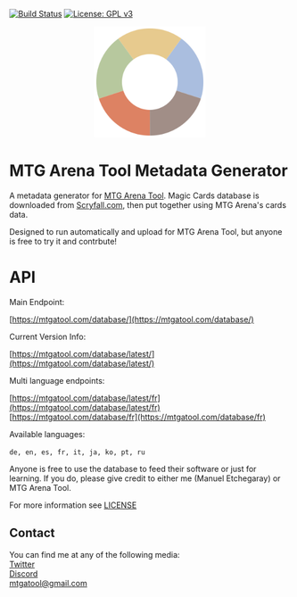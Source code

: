 [![Build Status](https://travis-ci.org/Manuel-777/MTG-Arena-Tool-Metadata.svg?branch=master)](https://travis-ci.org/Manuel-777/MTG-Arena-Tool-Metadata)
[![License: GPL v3](https://img.shields.io/badge/License-GPLv3-blue.svg)](https://www.gnu.org/licenses/gpl-3.0)

<p align="center">
  <img width="200" height="200" src="https://github.com/Manuel-777/MTG-Arena-Tool-Metadata/raw/master/icon.png"><br>
  <b><h1>MTG Arena Tool Metadata Generator</h1></b>
</p>

A metadata generator for [MTG Arena Tool](https://github.com/Manuel-777/MTG-Arena-Tool).
Magic Cards database is downloaded from [Scryfall.com](http://scryfall.com), then put together using MTG Arena's cards data.

Designed to run automatically and upload for MTG Arena Tool, but anyone is free to try it and contrbute!

# API

Main Endpoint:

[https://mtgatool.com/database/](https://mtgatool.com/database/)

Current Version Info:

[https://mtgatool.com/database/latest/](https://mtgatool.com/database/latest/)

Multi language endpoints:

[https://mtgatool.com/database/latest/fr](https://mtgatool.com/database/latest/fr)  
[https://mtgatool.com/database/fr](https://mtgatool.com/database/fr)

Available languages:

`de, en, es, fr, it, ja, ko, pt, ru`



Anyone is free to use the database to feed their software or just for learning. If you do, please give credit to either me (Manuel Etchegaray) or MTG Arena Tool.

For more information see [LICENSE](./LICENSE.md)

## Contact
You can find me at any of the following media:  
[Twitter](https://twitter.com/MEtchegaray7)  
[Discord](https://discord.gg/K9bPkJy)  
[mtgatool@gmail.com](mailto:mtgatool@gmail.com)  
